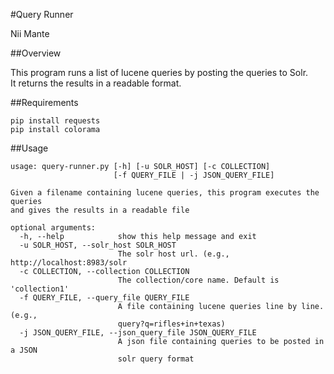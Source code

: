 #Query Runner

Nii Mante

##Overview

This program runs a list of lucene queries by posting the queries to Solr.  
It returns the results in a readable format.

##Requirements

	pip install requests
	pip install colorama


##Usage

	usage: query-runner.py [-h] [-u SOLR_HOST] [-c COLLECTION]
	                       [-f QUERY_FILE | -j JSON_QUERY_FILE]
	
	Given a filename containing lucene queries, this program executes the queries
	and gives the results in a readable file
	
	optional arguments:
	  -h, --help            show this help message and exit
	  -u SOLR_HOST, --solr_host SOLR_HOST
	                        The solr host url. (e.g., http://localhost:8983/solr
	  -c COLLECTION, --collection COLLECTION
	                        The collection/core name. Default is 'collection1'
	  -f QUERY_FILE, --query_file QUERY_FILE
	                        A file containing lucene queries line by line. (e.g.,
	                        query?q=rifles+in+texas)
	  -j JSON_QUERY_FILE, --json_query_file JSON_QUERY_FILE
	                        A json file containing queries to be posted in a JSON
	                        solr query format